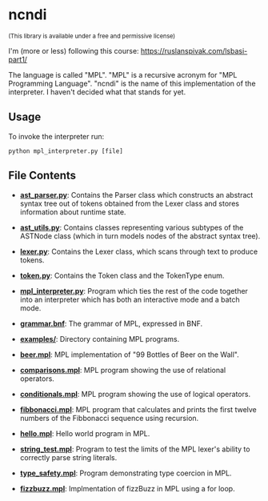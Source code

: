 # ncndi
<sub>(This library is available under a free and permissive license)</sub>

I'm (more or less) following this course:
https://ruslanspivak.com/lsbasi-part1/

The language is called "MPL". "MPL" is a recursive
acronym for "MPL Programming Language". "ncndi" is
the name of this implementation of the interpreter.
I haven't decided what that stands for yet.

## Usage

To invoke the interpreter run:
```
python mpl_interpreter.py [file]
```

## File Contents

- [**ast_parser.py**](https://github.com/DanteFalzone0/ncndi/blob/master/ast_parser.py): Contains the Parser class which constructs
an abstract syntax tree out of tokens obtained
from the Lexer class and stores information
about runtime state.

- [**ast_utils.py**](https://github.com/DanteFalzone0/ncndi/blob/master/ast_utils.py): Contains classes representing various subtypes
of the ASTNode class (which in turn models nodes
of the abstract syntax tree).

- [**lexer.py**](https://github.com/DanteFalzone0/ncndi/blob/master/lexer.py): Contains the Lexer class, which scans through text
to produce tokens.

- [**token.py**](https://github.com/DanteFalzone0/ncndi/blob/master/token.py): Contains the Token class and the TokenType enum.

- [**mpl_interpreter.py**](https://github.com/DanteFalzone0/ncndi/blob/master/mpl_interpreter.py): Program which ties the rest of the code
together into an interpreter which has
both an interactive mode and a batch mode.

- [**grammar.bnf**](https://github.com/DanteFalzone0/ncndi/blob/master/grammar.bnf): The grammar of MPL, expressed in BNF.

- [**examples/**](https://github.com/DanteFalzone0/ncndi/tree/master/examples): Directory containing MPL programs.

- [**beer.mpl**](https://github.com/DanteFalzone0/ncndi/blob/master/examples/beer.mpl): MPL implementation of "99 Bottles of Beer on the Wall".

- [**comparisons.mpl**](https://github.com/DanteFalzone0/ncndi/blob/master/examples/comparisons.mpl): MPL program showing the use of relational operators.

- [**conditionals.mpl**](https://github.com/DanteFalzone0/ncndi/blob/master/examples/conditionals.mpl): MPL program showing the use of logical operators.

- [**fibbonacci.mpl**](https://github.com/DanteFalzone0/ncndi/blob/master/examples/fibbonacci.mpl): MPL program that calculates and prints the first
twelve numbers of the Fibbonacci sequence using
recursion.

- [**hello.mpl**](https://github.com/DanteFalzone0/ncndi/blob/master/examples/hello.mpl): Hello world program in MPL.

- [**string_test.mpl**](https://github.com/DanteFalzone0/ncndi/blob/master/examples/string_test.mpl): Program to test the limits of the MPL lexer's
ability to correctly parse string literals.

- [**type_safety.mpl**](https://github.com/DanteFalzone0/ncndi/blob/master/examples/type_safety.mpl): Program demonstrating type coercion in MPL.

- [**fizzbuzz.mpl**](https://github.com/DanteFalzone0/ncndi/blob/master/examples/fizzbuzz.mpl): Implmentation of fizzBuzz in MPL using a for loop.
